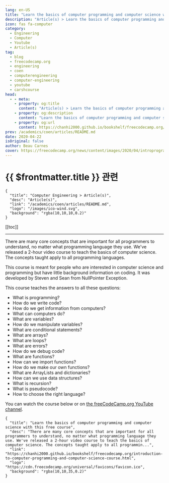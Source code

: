 ```yaml
---
lang: en-US
title: "Learn the basics of computer programming and computer science with this free course"
description: "Article(s) > Learn the basics of computer programming and computer science with this free course"
icon: fas fa-computer
category:
  - Engineering
  - Computer
  - Youtube
  - Article(s)
tag:
  - blog
  - freecodecamp.org
  - engineering
  - coen
  - computerengineering
  - computer-engineering
  - youtube
  - carshcourse
head:
  - - meta:
    - property: og:title
      content: "Article(s) > Learn the basics of computer programming and computer science with this free course"
    - property: og:description
      content: "Learn the basics of computer programming and computer science with this free course"
    - property: og:url
      content: https://chanhi2000.github.io/bookshelf/freecodecamp.org/introduction-to-computer-programming-and-computer-science-course.html
prev: /academics/coen/articles/README.md
date: 2020-04-22
isOriginal: false
author: Beau Carnes
cover: https://freecodecamp.org/news/content/images/2020/04/introprogramming.png
---
```


# {{ $frontmatter.title }} 관련

```component VPCard
{
  "title": "Computer Engineering > Article(s)",
  "desc": "Article(s)",
  "link": "/academics/coen/articles/README.md",
  "logo": "/images/ico-wind.svg",
  "background": "rgba(10,10,10,0.2)"
}
```

[[toc]]

---

<SiteInfo
  name="Learn the basics of computer programming and computer science with this free course"
  desc="There are many core concepts that are important for all programmers to understand, no matter what programming language they use. We've released a 2-hour video course to teach the basics of computer science. The concepts taught apply to all programmin..."
  url="https://freecodecamp.org/news/introduction-to-computer-programming-and-computer-science-course"
  logo="https://cdn.freecodecamp.org/universal/favicons/favicon.ico"
  preview="https://freecodecamp.org/news/content/images/2020/04/introprogramming.png"/>

There are many core concepts that are important for all programmers to understand, no matter what programming language they use. We've released a 2-hour video course to teach the basics of computer science. The concepts taught apply to all programming languages.

This course is meant for people who are interested in computer science and programming but have little background information on coding. It was developed by Steven and Sean from NullPointer Exception.

This course teaches the answers to all these questions:

- What is programming?
- How do we write code?
- How do we get information from computers?
- What can computers do?
- What are variables?
- How do we manipulate variables?
- What are conditional statements?
- What are arrays?
- What are loops?
- What are errors?
- How do we debug code?
- What are functions?
- How can we import functions?
- How do we make our own functions?
- What are ArrayLists and dictionaries?
- How can we use data structures?
- What is recursion?
- What is pseudocode?
- How to choose the right language?

You can watch the course below or on [<FontIcon icon="fa-brands fa-youtube"/>the freeCodeCamp.org YouTube channel](https://youtu.be/zOjov-2OZ0E).

<VidStack src="youtube/zOjov-2OZ0E" />

<!-- TODO: add ARTICLE CARD -->
```component VPCard
{
  "title": "Learn the basics of computer programming and computer science with this free course",
  "desc": "There are many core concepts that are important for all programmers to understand, no matter what programming language they use. We've released a 2-hour video course to teach the basics of computer science. The concepts taught apply to all programmin...",
  "link": "https://chanhi2000.github.io/bookshelf/freecodecamp.org/introduction-to-computer-programming-and-computer-science-course.html",
  "logo": "https://cdn.freecodecamp.org/universal/favicons/favicon.ico",
  "background": "rgba(10,10,35,0.2)"
}
```
